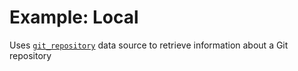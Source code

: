 # Example: Local

Uses [`git_repository`](https://registry.terraform.io/providers/Pango-Inc/git/latest/docs/data-sources/git_repository) data source to retrieve information about a Git repository
